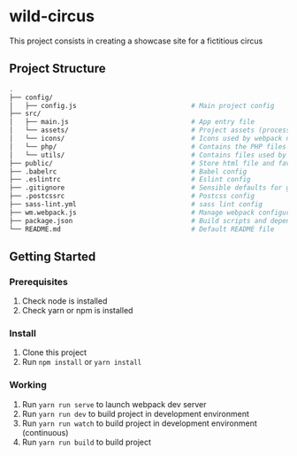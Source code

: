 # wild-circus #

This project consists in creating a showcase site for a fictitious circus

## Project Structure
``` bash
.
├── config/
│   ├── config.js                             # Main project config
├── src/
│   ├── main.js                               # App entry file
│   └── assets/                               # Project assets (processed by webpack)
│   └── icons/                                # Icons used by webpack notifier
│   └── php/                                  # Contains the PHP files of the project copy to the public folder when compiled
│   └── utils/                                # Contains files used by webpack
├── public/                                   # Store html file and favicon
├── .babelrc                                  # Babel config
├── .eslintrc                                 # Eslint config
├── .gitignore                                # Sensible defaults for gitignore
├── .postcssrc                                # Postcss config
├── sass-lint.yml                             # sass lint config
├── wm.webpack.js                             # Manage webpack configuration
├── package.json                              # Build scripts and dependencies
└── README.md                                 # Default README file
```

## Getting Started

### Prerequisites

1. Check node is installed
2. Check yarn or npm is installed

### Install

1. Clone this project
3. Run `npm install` or `yarn install`

### Working

1. Run `yarn run serve` to launch webpack dev server
2. Run `yarn run dev` to build project in development environment
3. Run `yarn run watch` to build project in development environment (continuous)
4. Run `yarn run build` to build project
